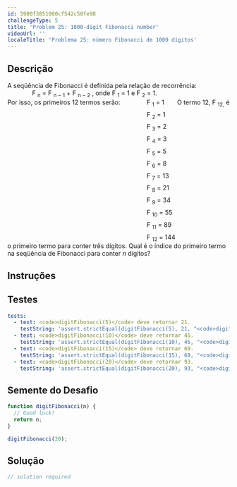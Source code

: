 ```yaml
---
id: 5900f3851000cf542c50fe98
challengeType: 5
title: 'Problem 25: 1000-digit Fibonacci number'
videoUrl: ''
localeTitle: 'Problema 25: número Fibonacci de 1000 dígitos'
---
```


## Descrição
<section id="description"> A seqüência de Fibonacci é definida pela relação de recorrência: <div style="padding-left: 4em;"> F <sub>n</sub> = F <sub>n − 1</sub> + F <sub>n − 2</sub> , onde F <sub>1</sub> = 1 e F <sub>2</sub> = 1. </div> Por isso, os primeiros 12 termos serão: <div style="padding-left: 4em; display: inline-grid; grid-template-rows: auto; row-gap: 7px;"><div> F <sub>1</sub> = 1 </div><div> F <sub>2</sub> = 1 </div><div> F <sub>3</sub> = 2 </div><div> F <sub>4</sub> = 3 </div><div> F <sub>5</sub> = 5 </div><div> F <sub>6</sub> = 8 </div><div> F <sub>7</sub> = 13 </div><div> F <sub>8</sub> = 21 </div><div> F <sub>9</sub> = 34 </div><div> F <sub>10</sub> = 55 </div><div> F <sub>11</sub> = 89 </div><div> F <sub>12</sub> = 144 </div></div> O termo 12, F <sub>12,</sub> é o primeiro termo para conter três dígitos. Qual é o índice do primeiro termo na seqüência de Fibonacci para conter <var>n</var> dígitos? </section>

## Instruções
<section id="instructions">
</section>

## Testes
<section id='tests'>

```yml
tests:
  - text: <code>digitFibonacci(5)</code> deve retornar 21.
    testString: 'assert.strictEqual(digitFibonacci(5), 21, "<code>digitFibonacci(5)</code> should return 21.");'
  - text: <code>digitFibonacci(10)</code> deve retornar 45.
    testString: 'assert.strictEqual(digitFibonacci(10), 45, "<code>digitFibonacci(10)</code> should return 45.");'
  - text: <code>digitFibonacci(15)</code> deve retornar 69.
    testString: 'assert.strictEqual(digitFibonacci(15), 69, "<code>digitFibonacci(15)</code> should return 69.");'
  - text: <code>digitFibonacci(20)</code> deve retornar 93.
    testString: 'assert.strictEqual(digitFibonacci(20), 93, "<code>digitFibonacci(20)</code> should return 93.");'

```

</section>

## Semente do Desafio
<section id='challengeSeed'>

<div id='js-seed'>

```js
function digitFibonacci(n) {
  // Good luck!
  return n;
}

digitFibonacci(20);

```

</div>



</section>

## Solução
<section id='solution'>

```js
// solution required
```
</section>
